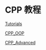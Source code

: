 # CPP 教程

[Tutorials](./Documents/CPP_Tutorials.md)

[CPP_OOP](./Documents/CPP_OOP.md)

[CPP_Advanced](./Documents/CPP_Advanced.md)